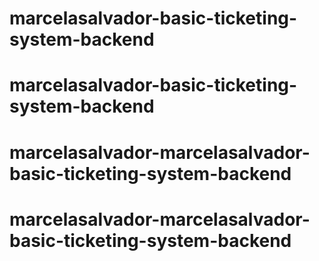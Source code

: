 # marcelasalvador-basic-ticketing-system-backend
# marcelasalvador-basic-ticketing-system-backend
# marcelasalvador-marcelasalvador-basic-ticketing-system-backend
# marcelasalvador-marcelasalvador-basic-ticketing-system-backend
